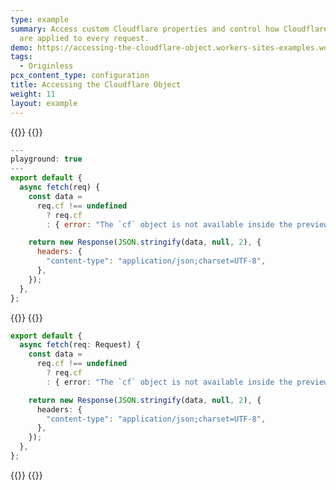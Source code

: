 ```yaml
---
type: example
summary: Access custom Cloudflare properties and control how Cloudflare features
  are applied to every request.
demo: https://accessing-the-cloudflare-object.workers-sites-examples.workers.dev
tags:
  - Originless
pcx_content_type: configuration
title: Accessing the Cloudflare Object
weight: 11
layout: example
---
```


{{<tabs labels="js | ts">}}
{{<tab label="js" default="true">}}

```js
---
playground: true
---
export default {
  async fetch(req) {
    const data =
      req.cf !== undefined
        ? req.cf
        : { error: "The `cf` object is not available inside the preview." };

    return new Response(JSON.stringify(data, null, 2), {
      headers: {
        "content-type": "application/json;charset=UTF-8",
      },
    });
  },
};
```

{{</tab>}}
{{<tab label="ts">}}

```ts
export default {
  async fetch(req: Request) {
    const data =
      req.cf !== undefined
        ? req.cf
        : { error: "The `cf` object is not available inside the preview." };

    return new Response(JSON.stringify(data, null, 2), {
      headers: {
        "content-type": "application/json;charset=UTF-8",
      },
    });
  },
};
```

{{</tab>}}
{{</tabs>}}

